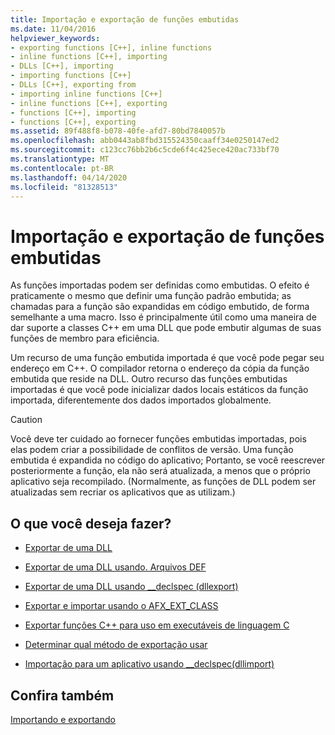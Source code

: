 ```yaml
---
title: Importação e exportação de funções embutidas
ms.date: 11/04/2016
helpviewer_keywords:
- exporting functions [C++], inline functions
- inline functions [C++], importing
- DLLs [C++], importing
- importing functions [C++]
- DLLs [C++], exporting from
- importing inline functions [C++]
- inline functions [C++], exporting
- functions [C++], importing
- functions [C++], exporting
ms.assetid: 89f488f8-b078-40fe-afd7-80bd7840057b
ms.openlocfilehash: abb0443ab8fbd315524350caaff34e0250147ed2
ms.sourcegitcommit: c123cc76bb2b6c5cde6f4c425ece420ac733bf70
ms.translationtype: MT
ms.contentlocale: pt-BR
ms.lasthandoff: 04/14/2020
ms.locfileid: "81328513"
---
```

# <a name="importing-and-exporting-inline-functions"></a>Importação e exportação de funções embutidas

As funções importadas podem ser definidas como embutidas. O efeito é praticamente o mesmo que definir uma função padrão embutida; as chamadas para a função são expandidas em código embutido, de forma semelhante a uma macro. Isso é principalmente útil como uma maneira de dar suporte a classes C++ em uma DLL que pode embutir algumas de suas funções de membro para eficiência.

Um recurso de uma função embutida importada é que você pode pegar seu endereço em C++. O compilador retorna o endereço da cópia da função embutida que reside na DLL. Outro recurso das funções embutidas importadas é que você pode inicializar dados locais estáticos da função importada, diferentemente dos dados importados globalmente.

> [!CAUTION]
> Você deve ter cuidado ao fornecer funções embutidas importadas, pois elas podem criar a possibilidade de conflitos de versão. Uma função embutida é expandida no código do aplicativo; Portanto, se você reescrever posteriormente a função, ela não será atualizada, a menos que o próprio aplicativo seja recompilado. (Normalmente, as funções de DLL podem ser atualizadas sem recriar os aplicativos que as utilizam.)

## <a name="what-do-you-want-to-do"></a>O que você deseja fazer?

- [Exportar de uma DLL](exporting-from-a-dll.md)

- [Exportar de uma DLL usando. Arquivos DEF](exporting-from-a-dll-using-def-files.md)

- [Exportar de uma DLL usando __declspec (dllexport)](exporting-from-a-dll-using-declspec-dllexport.md)

- [Exportar e importar usando o AFX_EXT_CLASS](exporting-and-importing-using-afx-ext-class.md)

- [Exportar funções C++ para uso em executáveis de linguagem C](exporting-cpp-functions-for-use-in-c-language-executables.md)

- [Determinar qual método de exportação usar](determining-which-exporting-method-to-use.md)

- [Importação para um aplicativo usando __declspec(dllimport)](importing-into-an-application-using-declspec-dllimport.md)

## <a name="see-also"></a>Confira também

[Importando e exportando](importing-and-exporting.md)
